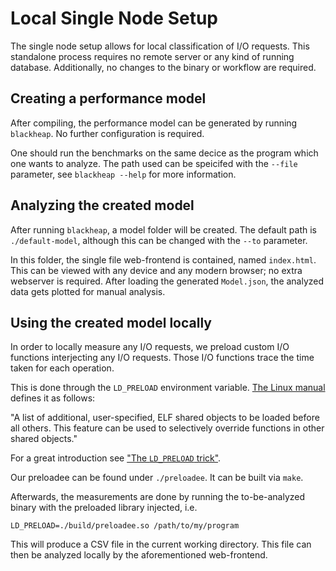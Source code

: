 # Local Single Node Setup

The single node setup allows for local classification of I/O requests. This standalone process requires no remote server or any kind of running database. Additionally, no changes to the binary or workflow are required.

## Creating a performance model

After compiling, the performance model can be generated by running `blackheap`. No further configuration is required.

One should run the benchmarks on the same decice as the program which one wants to analyze. The path used can be speicifed with the `--file` parameter, see `blackheap --help` for more information.

## Analyzing the created model

After running `blackheap`, a model folder will be created. The default path is `./default-model`, although this can be changed with the `--to` parameter.

In this folder, the single file web-frontend is contained, named `index.html`. This can be viewed with any device and any modern browser; no extra webserver is required. After loading the generated `Model.json`, the analyzed data gets plotted for manual analysis.

## Using the created model locally

In order to locally measure any I/O requests, we preload custom I/O functions interjecting any I/O requests. Those I/O functions trace the time taken for each operation.

This is done through the `LD_PRELOAD` environment variable. [The Linux manual](https://man7.org/linux/man-pages/man8/ld-linux.so.8.html) defines it as follows:

"A list of additional, user-specified, ELF shared objects to be loaded before all others. This feature can be used to selectively override functions in other shared objects."

For a great introduction see ["The `LD_PRELOAD` trick"](http://www.goldsborough.me/c/low-level/kernel/2016/08/29/16-48-53-the_-ld_preload-_trick/).

Our preloadee can be found under `./preloadee`. It can be built via `make`.

Afterwards, the measurements are done by running the to-be-analyzed binary with the preloaded library injected, i.e.

```
LD_PRELOAD=./build/preloadee.so /path/to/my/program
```

This will produce a CSV file in the current working directory. This file can then be analyzed locally by the aforementioned web-frontend.
